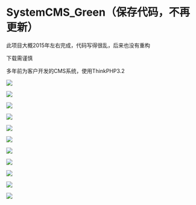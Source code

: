# SystemCMS_Green（保存代码，不再更新）

此项目大概2015年左右完成，代码写得很乱，后来也没有重构

下载需谨慎

多年前为客户开发的CMS系统，使用ThinkPHP3.2

![](https://github.com/zxf5115/SystemCMS_Green/blob/master/Preview/火狐截图_2018-06-16T01-05-15.573Z.png)

![](https://github.com/zxf5115/SystemCMS_Green/blob/master/Preview/火狐截图_2018-06-16T01-06-54.611Z.png)

![](https://github.com/zxf5115/SystemCMS_Green/blob/master/Preview/火狐截图_2018-06-16T01-07-29.091Z.png)

![](https://github.com/zxf5115/SystemCMS_Green/blob/master/Preview/火狐截图_2018-06-16T01-07-38.816Z.png)

![](https://github.com/zxf5115/SystemCMS_Green/blob/master/Preview/火狐截图_2018-06-16T01-07-48.848Z.png)

![](https://github.com/zxf5115/SystemCMS_Green/blob/master/Preview/火狐截图_2018-06-16T01-10-13.630Z.png)

![](https://github.com/zxf5115/SystemCMS_Green/blob/master/Preview/火狐截图_2018-06-16T01-11-19.262Z.png)

![](https://github.com/zxf5115/SystemCMS_Green/blob/master/Preview/火狐截图_2018-06-16T01-16-56.575Z.png)

![](https://github.com/zxf5115/SystemCMS_Green/blob/master/Preview/火狐截图_2018-06-16T01-17-22.292Z.png)

![](https://github.com/zxf5115/SystemCMS_Green/blob/master/Preview/火狐截图_2019-09-15T13-45-06.434Z.png)

![](https://github.com/zxf5115/SystemCMS_Green/blob/master/Preview/火狐截图_2019-09-15T13-45-21.552Z.png)
